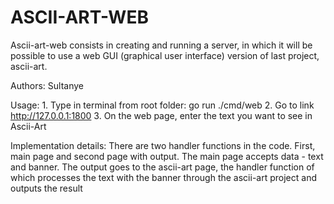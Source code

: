 # ASCII-ART-WEB

Ascii-art-web consists in creating and running a server, in which it will be possible to use a web GUI (graphical user interface) version of last project, ascii-art.

Authors: Sultanye

Usage: 
    1. Type in terminal from root folder: go run ./cmd/web
    2. Go to link http://127.0.0.1:1800
    3. On the web page, enter the text you want to see in Ascii-Art

Implementation details: 
   There are two handler functions in the code. First, main page and second page with output. The main page accepts data - text and banner. The output goes to the ascii-art page, the handler function of which processes the text with the banner through the ascii-art project and outputs the result
